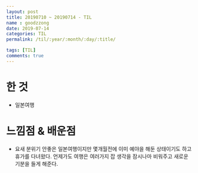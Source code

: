 ```yaml
---
layout: post
title: 20190710 ~ 20190714 - TIL
name : goodzzong
date: 2019-07-14
categories: TIL
permalink: /til/:year/:month/:day/:title/

tags: [TIL]
comments: true
---
```


# 한 것

- 일본여행

# 느낌점 & 배운점

- 요새 분위기 안좋은 일본여행이지만 몇개월전에 이미 예야을 해둔 상태이기도 하고 휴가를 다녀왔다.
  언제가도 여행은 여러가지 잡 생각을 잠시나마 비워주고 새로운 기분을 들게 해준다.



